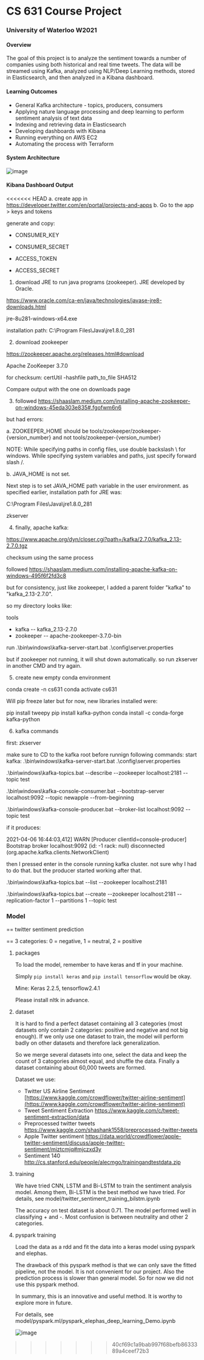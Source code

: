 # CS 631 Course Project
### University of Waterloo W2021

#### Overview

The goal of this project is to analyze the sentiment towards a number of companies using both historical and real time tweets. The data will be streamed using Kafka, analyzed using NLP/Deep Learning methods, stored in Elasticsearch, and then analyzed in a Kibana dashboard.

#### Learning Outcomes
- General Kafka architecture - topics, producers, consumers
- Applying nature language processing and deep learning to perform sentiment analysis of text data
- Indexing and retrieving data in Elasticsearch
- Developing dashboards with Kibana
- Running everything on AWS EC2
- Automating the process with Terraform

#### System Architecture

![image](https://user-images.githubusercontent.com/44922205/115128792-4e32a580-9fae-11eb-8512-2b61d03671ea.png)

#### Kibana Dashboard Output

<<<<<<< HEAD
  a. create app in https://developer.twitter.com/en/portal/projects-and-apps
  b. Go to the app > keys and tokens

generate and copy:

- CONSUMER_KEY

- CONSUMER_SECRET

- ACCESS_TOKEN

- ACCESS_SECRET


1. download JRE to run java programs (zookeeper). JRE developed by Oracle.

https://www.oracle.com/ca-en/java/technologies/javase-jre8-downloads.html


jre-8u281-windows-x64.exe

installation path:
C:\Program Files\Java\jre1.8.0_281

2. download zookeeper

https://zookeeper.apache.org/releases.html#download


Apache ZooKeeper 3.7.0

for checksum: certUtil -hashfile path_to_file SHA512

Compare output with the one on downloads page

3. followed https://shaaslam.medium.com/installing-apache-zookeeper-on-windows-45eda303e835#.fgofwm6n6

but had errors:

a. ZOOKEEPER_HOME should be tools/zookeeper/zookeeper-{version_number} and not tools/zookeeper-{version_number}

NOTE: While specifying paths in config files, use double backslash \\ for windows. While specifying system variables and paths, just specify forward slash /.

b. JAVA_HOME is not set.

Next step is to set JAVA_HOME path variable in the user environment.
as specified earlier, installation path for JRE was:

C:\Program Files\Java\jre1.8.0_281


zkserver

4. finally, apache kafka:

https://www.apache.org/dyn/closer.cgi?path=/kafka/2.7.0/kafka_2.13-2.7.0.tgz

checksum using the same process

followed https://shaaslam.medium.com/installing-apache-kafka-on-windows-495f6f2fd3c8

but for consistency, just like zookeeper, I added a parent folder "kafka" to "kafka_2.13-2.7.0".

so my directory looks like:

tools
- kafka
-- kafka_2.13-2.7.0
- zookeeper
-- apache-zookeeper-3.7.0-bin

run .\bin\windows\kafka-server-start.bat .\config\server.properties

but if zookeeper not running, it will shut down automatically. so run zkserver in another CMD and try again.

5. create new empty conda environment

conda create -n cs631
conda activate cs631

Will pip freeze later but for now, new libraries installed were:

pip install tweepy
pip install kafka-python
conda install -c conda-forge kafka-python

6. kafka commands

first: zkserver

make sure to CD to the kafka root before runnign following commands:
start kafka: .\bin\windows\kafka-server-start.bat .\config\server.properties

.\bin\windows\kafka-topics.bat --describe --zookeeper localhost:2181 --topic test

.\bin\windows\kafka-console-consumer.bat --bootstrap-server localhost:9092 --topic newapple --from-beginning

.\bin\windows\kafka-console-producer.bat --broker-list localhost:9092 --topic test

if it produces:

2021-04-06 16:44:03,412] WARN [Producer clientId=console-producer] Bootstrap broker localhost:9092 (id: -1 rack: null) disconnected (org.apache.kafka.clients.NetworkClient)

then I pressed enter in the console running kafka cluster. not sure why I had to do that. but the producer started working after that.

.\bin\windows\kafka-topics.bat --list --zookeeper localhost:2181

.\bin\windows\kafka-topics.bat --create --zookeeper localhost:2181 --replication-factor 1 --partitions 1 --topic test

### Model

== twitter sentiment prediction 

== 3 categories: 0 = negative, 1 = neutral, 2 = positive

1. packages

    To load the model, remember to have keras and tf in your machine. 

    Simply `pip install keras` and `pip install tensorflow` would be okay. 

    Mine: Keras 2.2.5, tensorflow2.4.1

    Please install nltk in advance. 

2. dataset

    It is hard to find a perfect dataset containing all 3 categories (most datasets only contain 2 categories: positive and negative and not big enough). If we only use one dataset to train, the model will perform badly on other datasets and therefore lack generalization. 
    
    So we merge several datasets into one, select the data and keep the count of 3 catogories almost equal, and shuffle the data. Finally a dataset containing about 60,000 tweets are formed. 
    
    Dataset we use: 
    - Twitter US Airline Sentiment [https://www.kaggle.com/crowdflower/twitter-airline-sentiment](https://www.kaggle.com/crowdflower/twitter-airline-sentiment)
    - Tweet Sentiment Extraction https://www.kaggle.com/c/tweet-sentiment-extraction/data
    - Preprocessed twitter tweets https://www.kaggle.com/shashank1558/preprocessed-twitter-tweets
    - Apple Twitter sentiment https://data.world/crowdflower/apple-twitter-sentiment/discuss/apple-twitter-sentiment/miztcmjq#mjczxd3y
    - Sentiment 140 http://cs.stanford.edu/people/alecmgo/trainingandtestdata.zip

3. training 

    We have tried CNN, LSTM and Bi-LSTM to train the sentiment analysis model. Among them, Bi-LSTM is the best method we have tried. For details, see model/twitter_sentiment_training_bilstm.ipynb

    The accuracy on test dataset is about 0.71. The model performed well in classifying + and -. Most confusion is between neutrality and other 2 categories.  

4. pyspark training

    Load the data as a rdd and fit the data into a keras model using pyspark and elephas. 

    The drawback of this pyspark method is that we can only save the fitted pipeline, not the model. It is not convenient for our project. Also the prediction process is slower than general model. So for now we did not use this pyspark method. 

    In summary, this is an innovative and useful method. It is worthy to explore more in future. 

    For details, see model/pyspark.ml/pyspark_elephas_deep_learning_Demo.ipynb

    

    

    ![image](https://user-images.githubusercontent.com/44922205/115126712-40295880-9f9f-11eb-8260-2c518fc9f338.png)
>>>>>>> 40cf69c1a9bab997f68befb8633389a4ceef72b3
